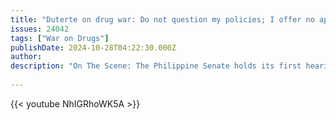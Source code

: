 ```yaml
---
title: "Duterte on drug war: Do not question my policies; I offer no apologies, I did what I had to do"
issues: 24042
tags: ["War on Drugs"]
publishDate: 2024-10-28T04:22:30.000Z
author: 
description: "On The Scene: The Philippine Senate holds its first hearing into the Duterte drug war on Monday (October 28) parallel to the House Quad Committee hearing proceedings."
    
---
```


{{< youtube NhIGRhoWK5A >}}